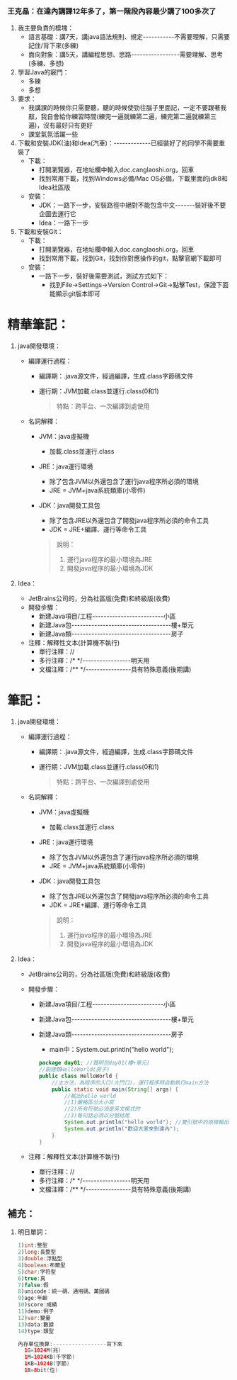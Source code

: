 ### 王克晶：在達內講課12年多了，第一階段內容最少講了100多次了

1. 我主要負責的模塊：
   - 語言基礎：講7天，講java語法規則、規定-----------不需要理解，只需要記住/背下來(多練)
   - 面向對象：講5天，講編程思想、思路-----------------需要理解、思考(多練、多想)
2. 學習Java的竅門：
   - 多練
   - 多想
3. 要求：
   - 我講課的時候你只需要聽，聽的時候使勁往腦子里面記，一定不要跟著我敲，我自會給你練習時間(練完一遍就練第二遍，練完第二遍就練第三遍)，沒有最好只有更好
   - 課堂氣氛活躍一些
4. 下載和安裝JDK(油)和Idea(汽車)：-------------已經裝好了的同學不需要重裝了
   - 下載：
     - 打開瀏覽器，在地址欄中輸入doc.canglaoshi.org，回車
     - 找到常用下載，找到Windows必備/Mac OS必備，下載里面的jdk8和Idea社區版
   - 安裝：
     - JDK：一路下一步，安裝路徑中絕對不能包含中文-------裝好後不要企圖去運行它
     - Idea：一路下一步
5. 下載和安裝Git：
   - 下載：
     - 打開瀏覽器，在地址欄中輸入doc.canglaoshi.org，回車
     - 找到常用下載，找到Git，找到你對應操作的git，點擊官網下載即可
   - 安裝：
     - 一路下一步，裝好後需要測試，測試方式如下：
       - 找到File->Settings->Version Control->Git->點擊Test，保證下面能顯示git版本即可



# 精華筆記：

1. java開發環境：

   - 編譯運行過程：

     - 編譯期：.java源文件，經過編譯，生成.class字節碼文件

     - 運行期：JVM加載.class並運行.class(0和1)

       > 特點：跨平台、一次編譯到處使用

   - 名詞解釋：

     - JVM：java虛擬機

       - 加載.class並運行.class

     - JRE：java運行環境

       - 除了包含JVM以外還包含了運行java程序所必須的環境
       - JRE = JVM+java系統類庫(小零件)

     - JDK：java開發工具包

       - 除了包含JRE以外還包含了開發java程序所必須的命令工具
       - JDK = JRE+編譯、運行等命令工具

       > 說明：
       >
       > 1. 運行java程序的最小環境為JRE
       > 2. 開發java程序的最小環境為JDK

2. Idea：

   - JetBrains公司的，分為社區版(免費)和終級版(收費)
   - 開發步驟：
     - 新建Java項目/工程-------------------------小區
     - 新建Java包-----------------------------------樓+單元
     - 新建Java類-----------------------------------房子
   - 注釋：解釋性文本(計算機不執行)
     - 單行注釋：//
     - 多行注釋：/*     */-----------------明天用
     - 文檔注釋：/**    */----------------具有特殊意義(後期講)



# 筆記：

1. java開發環境：

   - 編譯運行過程：

     - 編譯期：.java源文件，經過編譯，生成.class字節碼文件

     - 運行期：JVM加載.class並運行.class(0和1)

       > 特點：跨平台、一次編譯到處使用

   - 名詞解釋：

     - JVM：java虛擬機

       - 加載.class並運行.class

     - JRE：java運行環境

       - 除了包含JVM以外還包含了運行java程序所必須的環境
       - JRE = JVM+java系統類庫(小零件)

     - JDK：java開發工具包

       - 除了包含JRE以外還包含了開發java程序所必須的命令工具
       - JDK = JRE+編譯、運行等命令工具

       > 說明：
       >
       > 1. 運行java程序的最小環境為JRE
       > 2. 開發java程序的最小環境為JDK

2. Idea：

   - JetBrains公司的，分為社區版(免費)和終級版(收費)

   - 開發步驟：

     - 新建Java項目/工程-------------------------小區

     - 新建Java包-----------------------------------樓+單元

     - 新建Java類-----------------------------------房子

       - main中：System.out.println("hello world");

       ```java
       package day01; //聲明包day01(樓+單元)
       //創建類HelloWorld(房子)
       public class HelloWorld {
           //主方法，為程序的入口(大門口)，運行程序時自動執行main方法
           public static void main(String[] args) {
               //輸出hello world
               //1)嚴格區分大小寫
               //2)所有符號必須是英文模式的
               //3)每句話必須以分號結尾
               System.out.println("hello world"); //雙引號中的原樣輸出
               System.out.println("歡迎大家來到達內");
           }
       }
       ```

   - 注釋：解釋性文本(計算機不執行)

     - 單行注釋：//
     - 多行注釋：/*     */-----------------明天用
     - 文檔注釋：/**    */----------------具有特殊意義(後期講)



## 補充：

1. 明日單詞：

   ```java
   1)int:整型
   2)long:長整型
   3)double:浮點型
   4)boolean:布爾型
   5)char:字符型
   6)true:真 
   7)false:假
   8)unicode：統一碼、通用碼、萬國碼
   9)age:年齡
   10)score:成績
   11)demo:例子
   12)var:變量
   13)data:數據
   14)type:類型
   
   內存單位換算:-----------------背下來
     1G=1024M(兆)
     1M=1024KB(千字節)
     1KB=1024B(字節)
     1B=8bit(位)
   ```